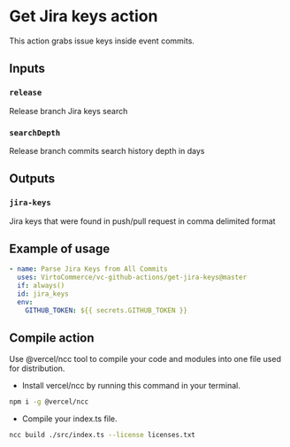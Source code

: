 # Get Jira keys action

This action grabs issue keys inside event commits.

## Inputs

### `release`

Release branch Jira keys search

### `searchDepth`

Release branch commits search history depth in days

## Outputs

### `jira-keys`

Jira keys that were found in push/pull request in comma delimited format

## Example of usage

```yml
- name: Parse Jira Keys from All Commits
  uses: VirtoCommerce/vc-github-actions/get-jira-keys@master
  if: always()
  id: jira_keys
  env:
    GITHUB_TOKEN: ${{ secrets.GITHUB_TOKEN }}
```

## Compile action

Use @vercel/ncc tool to compile your code and modules into one file used for distribution.

- Install vercel/ncc by running this command in your terminal.

```bash
npm i -g @vercel/ncc
```

- Compile your index.ts file.

```bash
ncc build ./src/index.ts --license licenses.txt
```
